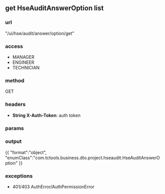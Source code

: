 ## get HseAuditAnswerOption list ##
### url ###
"/ui/hse/audit/answer/option/get"
### access ###
* MANAGER
* ENGINEER
* TECHNICIAN
### method ###
GET
### headers ###
* **String X-Auth-Token**: auth token
### params ###

### output ###
{{
"format":"object",
"enumClass":"com.tctools.business.dto.project.hseaudit.HseAuditAnswerOption"
}}
### exceptions ###
* 401/403 AuthError/AuthPermissionError